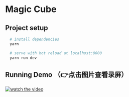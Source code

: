 # Magic Cube

## Project setup

``` bash
  # install dependencies
  yarn

  # serve with hot reload at localhost:8000
  yarn run dev
```

## Running Demo （👉点击图片查看录屏）

[![watch the video](https://p1.meituan.net/travelcube/43401808901828d9fe8bf21fed260411164625.jpg)](https://flowplus.meituan.net/v1/mss_a002ed9fc97544cebd70304686903863/cube/1590922533186.mp4)